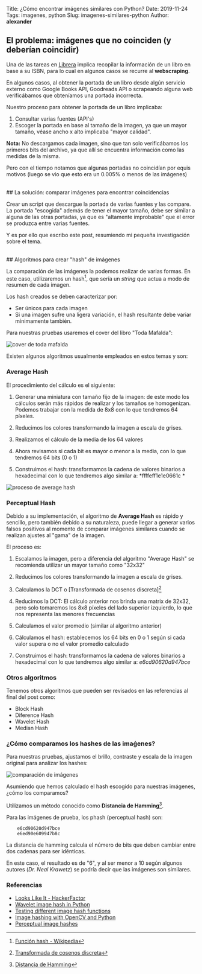 Title: ¿Cómo encontrar imágenes similares con Python?
Date: 2019-11-24
Tags: imagenes, python
Slug: imagenes-similares-python
Author: __alexander__

## El problema: imágenes que no coinciden (y deberían coincidir)

Una de las tareas en <a href="https://librera.pe" target="_blank">Librera</a> implica recopilar la información de un libro en base a su ISBN, para lo cual en algunos casos se recurre al **webscraping**.

En algunos casos, al obtener la portada de un libro desde algún servicio externo como Google Books API, Goodreads API o scrapeando alguna web  verificábamos que obteníamos una portada incorrecta.

Nuestro proceso para obtener la portada de un libro implicaba:

1. Consultar varias fuentes (API's)
2. Escoger la portada en base al tamaño de la imagen, ya que un mayor tamaño, véase ancho x alto implicaba "mayor calidad".

<b>Nota:</b> No descargamos cada imagen, sino que tan solo verificábamos los primeros bits del archivo, ya que allí se encuentra información como las medidas de la misma.

Pero con el tiempo notamos que algunas portadas no coincidían por equis motivos (luego se vio que esto era un 0.005% o menos de las imágenes)

<br>
## La solución: comparar imágenes para encontrar coincidencias

Crear un script que descargue la portada de varias fuentes y las compare. La portada "escogida" además de tener el mayor tamaño, debe ser similar a alguna de las otras portadas, ya que es "altamente improbable" que el error se produzca entre varias fuentes.

Y es por ello que escribo este post, resumiendo mi pequeña investigación sobre el tema.

<br>
## Algoritmos para crear "hash" de imágenes

La comparación de las imágenes la podemos realizar de varias formas. En este caso, utilizaremos un hash[^1], que sería un *string* que actua a modo de resumen de cada imagen.

Los hash creados se deben caracterizar por:

- Ser únicos para cada imagen
- Si una imagen sufre una ligera variación, el hash resultante debe variar mínimamente también.

Para nuestras pruebas usaremos el cover del libro "Toda Mafalda":

![cover de toda mafalda][toda-mafalda]

Existen algunos algoritmos usualmente empleados en estos temas y son:

### Average Hash

El procedimiento del cálculo es el siguiente:

1. Generar una miniatura con tamaño fijo de la imagen: de este modo los cálculos serán más rápidos de realizar y los tamaños se homogenizan. Podemos trabajar con la medida de 8x8 con lo que tendremos 64 píxeles.

2. Reducimos los colores transformando la imagen a escala de grises.

3. Realizamos el cálculo de la media de los 64 valores

4. Ahora revisamos si cada bit es mayor o menor a la media, con lo que tendremos 64 bits (0 o 1)

5. Construimos el hash: transformamos la cadena de valores binarios a hexadecimal con lo que tendremos algo similar a: *ffffeff1e1e0661c *
    
![proceso de average hash][average-hash]

### Perceptual Hash

Debido a su implementación, el algoritmo de **Average Hash** es rápido y sencillo, pero también debido a su naturaleza, puede llegar a generar varios falsos positivos al momento de comparar imágenes similares cuando se realizan ajustes al "gama" de la imagen.

El proceso es:

1. Escalamos la imagen, pero a diferencia del algoritmo "Average Hash" se recomienda utilizar un mayor tamaño como "32x32"

2. Reducimos los colores transformando la imagen a escala de grises.

3. Calculamos la DCT o [Transformada de cosenos discreta][^2] 

4. Reducimos la DCT: El cálculo anterior nos brinda una matrix de 32x32, pero solo tomaremos los 8x8 píxeles del lado superior izquierdo, lo que nos representa las menores frecuencias

5. Calculamos el valor promedio (similar al algoritmo anterior)
6. Cálculamos el hash: establecemos los 64 bits en 0 o 1 según si cada valor supera o no el valor promedio calculado
7. Construimos el hash: transformamos la cadena de valores binarios a hexadecimal con lo que tendremos algo similar a: *e6cd90620d947bce*

### Otros algoritmos

Tenemos otros algoritmos que pueden ser revisados en las referencias al final del post como:

- Block Hash
- Diference Hash
- Wavelet Hash
- Median Hash

### ¿Cómo comparamos los hashes de las imaǵenes?

Para nuestras pruebas, ajustamos el brillo, contraste y escala de la imagen original para analizar los hashes:

![comparación de imágenes][imagenes_de_prueba]

Asumiendo que hemos calculado el hash escogido para nuestras imágenes, ¿cómo los comparamos?

Utilizamos un método conocido como **Distancia de Hamming**[^3].

Para las imágenes de prueba, los phash (perceptual hash) son:

        e6cd90620d947bce
        e6ed90e609947b8c
        
La distancia de hamming calcula el número de bits que deben cambiar entre dos cadenas para ser idénticas.

En este caso, el resultado es de "6", y al ser menor a 10 según algunos autores (*Dr. Neal Krawetz*) se podría decir que las imágenes son similares.

### Referencias

- <a href="http://www.hackerfactor.com/blog/index.php?/archives/432-Looks-Like-It.html" target="_blank">Looks Like It - HackerFactor</a>
- <a href="https://fullstackml.com/wavelet-image-hash-in-python-3504fdd282b5" target="_blank">Wavelet image hash in Python</a>
- <a href="https://content-blockchain.org/research/testing-different-image-hash-functions/" target="_blank">Testing different image hash functions</a>
- <a href="https://www.pyimagesearch.com/2017/11/27/image-hashing-opencv-python/" target="_blank">Image hashing with OpenCV and Python</a>
- <a href="https://jenssegers.com/perceptual-image-hashes" target="_blank">Perceptual image hashes</a>


[^1]: <a href="https://es.wikipedia.org/wiki/Funci%C3%B3n_hash" target="_blank">Función hash - Wikipedia</a>
[^2]: <a href="https://es.wikipedia.org/wiki/Transformada_de_coseno_discreta" target="_blank">Transformada de cosenos discreta</a>
[^3]: <a href="https://es.wikipedia.org/wiki/Distancia_de_Hamming" target="_blank">Distancia de Hamming</a>


[toda-mafalda]: /pictures/hashing-images/toda_mafalda.jpg 'toda mafalda - librera.pe' 
[average-hash]: /pictures/hashing-images/toda_mafalda_comparacion.jpg 'average hash' 
[imagenes_de_prueba]: /pictures/hashing-images/toda_mafalda_prueba.jpg 'hashing de imágenes' 
